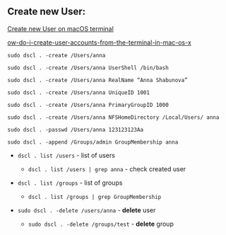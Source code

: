 ## Create new User:

[Create new User on macOS terminal](https://www.youtube.com/watch?v=l50IQfkbQ8k)

[ow-do-i-create-user-accounts-from-the-terminal-in-mac-os-x](https://apple.stackexchange.com/questions/226073/how-do-i-create-user-accounts-from-the-terminal-in-mac-os-x-10-11)

`sudo dscl . -create /Users/anna`

`sudo dscl . -create /Users/anna UserShell /bin/bash`

`sudo dscl . -create /Users/anna RealName “Anna Shabunova”`

`sudo dscl . -create /Users/anna UniqueID 1001`

`sudo dscl . -create /Users/anna PrimaryGroupID 1000`

`sudo dscl . -create /Users/anna NFSHomeDirectory /Local/Users/ anna`

`sudo dscl . -passwd /Users/anna 123123123Aa`

`sudo dscl . -append /Groups/admin GroupMembership anna`


* `dscl . list /users` - list of users
  * `dscl . list /users | grep anna` - check created user


* `dscl . list /groups` - list of groups
  * `dscl . list /groups | grep GroupMembership`


* `sudo dscl . -delete /users/anna` - **delete** user
  * `sudo dscl . -delete /groups/test` - **delete** group